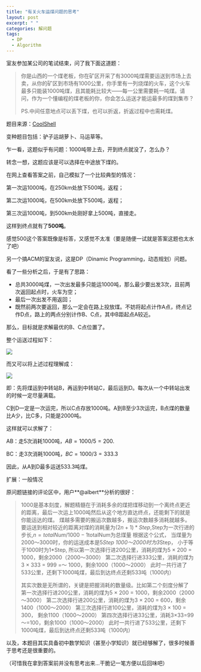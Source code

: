```yaml
---
title: "有关火车运煤问题的思考"
layout: post
excerpt: " "
categories: 解问题
tags:
  - DP
  - Algorithm
---
```


室友参加某公司的笔试结束，问了我下面这道题：

> 你是山西的一个煤老板，你在矿区开采了有3000吨煤需要运送到市场上去卖，从你的矿区到市场有1000公里，你手里有一列烧煤的火车，这个火车最多只能装1000吨煤，且其能耗比较大——每一公里需要耗一吨煤。请问，作为一个懂编程的煤老板的你，你会怎么运送才能运最多的煤到集市？
>
> PS.中间任意地点可以丢下煤，也可以折返，折返过程中也需耗煤。

题目来源：[CoolShell](https://coolshell.cn/articles/4429.html/)

变种题目包括：驴子运胡萝卜、马运草等。

乍一看，这题似乎有问题：1000吨带上去，开到终点就没了，怎么办？

转念一想，这题应该是可以选择在中途放下煤的。

在网上查看答案之前，自己模拟了一个比较典型的情况：

第一次运1000吨，在250km处放下500吨，返程；

第二次运1000吨，在500km处放下500吨，返程；

第三次运1000吨，到500km处刚好拿上500吨，直接走。

这样到终点就有了**500吨**。

感觉500这个答案既像是标答，又感觉不太准（要是随便一试就是答案这题也太水了吧）

另一个搞ACM的室友说，这是DP（Dinamic Programming，动态规划）问题。

看了一些分析之后，于是有了思路：

* 总共3000吨煤，一次出发最多只能运1000吨，那么最少要出发3次，且前两次返回起点时，火车为空；
* 最后一次出发不用返回；
* 既然前两次要返回，那么一定会在路上投放煤。不妨将起点计作A点，终点记作D点，路上的两点分别计作B、C点，其中B距起点A较近。

那么，目标就是求解最优的B、C点位置了。

整个运送过程如下：

![](http://ohn6qfqhe.bkt.clouddn.com/train1)

而又可以将上述过程理解成：

![](http://ohn6qfqhe.bkt.clouddn.com/train2.jpg)

即：先将煤运到中转站B，再运到中转站C，最后运到D。每次从一个中转站出发的时候一定尽量满载。

C到D一定是一次运完，所以C点存放1000吨。A到B至少3次运完，B点煤的数量比A少，比C多，只能是2000吨。

这样就可以求解了：

AB：走5次消耗1000吨，$AB=1000/5=200$.

BC：走3次消耗1000吨，$BC = 1000/3 = 333.3$

因此，从A到D最多运送533.3吨煤。

扩展：一般情况

原问题链接的评论区中，用户**@albert**分析的很好：

>1000是基本刻度，解题精髓在于消耗多余的煤把煤移动到一个离终点更近的距离，最后一次运上1000吨然后从这个地方直达终点，还能剩下的就是你能运达的煤。
>煤越多需要的搬运次数越多，搬运次数越多消耗就越多。
>要运送到相对较近的距离对煤的消耗量为$(2n + 1)*Step$,Step为一次行进的步长,$n=totalNum / 1000-1$totalNum为总煤量
>根据这个公式，
>当煤量为2000～3000时，你的运送成本是5*Step
>1000～2000时为3*Step，
>小于等于1000时为1*Step,
>所以第一次选择行进200公里，消耗的煤为5 × 200 = 1000，剩余2000（2000～3000）
>第二次选择行进333公里，消耗的煤为3 × 333 = 999 =～ 1000，剩余1000（1000～2000）
>此时一共行进了533公里，还剩下1000吨煤，最后到达终点还剩533吨（1000内）
>
>其实次数是无所谓的，关键是把握消耗的数量级。比如第二个刻度分解了
>第一次选择行进200公里，消耗的煤为5 × 200 = 1000，剩余2000（2000～3000）
>第二次选择行进200公里，消耗的煤为3 × 200 = 600，剩余1400（1000～2000）
>第三次选择行进100公里，消耗的煤为3 × 100 = 300， 剩余1100（1000～2000）
>第四次选择行进33公里，消耗3×33=99～=100，剩余1000（1000～2000）
>此时一共行进了533公里，还剩下1000吨煤，最后到达终点还剩533吨（1000内）

以及，本题目其实具备初中数学知识（甚至小学知识）就已经够解了，很多时候善于思考还是很重要的。

（可惜我在拿到答案前并没有思考出来...干脆记一笔方便以后回味吧）